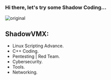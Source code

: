 ### Hi there, let's try some Shadow Coding...

![original](https://user-images.githubusercontent.com/92258683/173164962-d707fd10-cea0-4ceb-a77d-c5d3e8e0e106.gif)

## ShadowVMX:

- Linux Scripting Advance.
- C++ Coding.
- Pentesting | Red Team.
- Cybersecurity.
- Tools.
- Networking.


